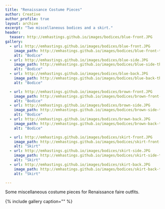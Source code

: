 ```yaml
---
title: "Renaissance Costume Pieces"
author: Creative
author_profile: true
layout: archive
excerpt: "Two miscellaneous bodices and a skirt."
header:
  teaser: http://emhastings.github.io/images/bodices/blue-front.JPG
gallery:
  - url: http://emhastings.github.io/images/bodices/blue-front.JPG
    image_path: http://emhastings.github.io/images/bodices/blue-front-th.jpg
    alt: "Bodice"  
  - url: http://emhastings.github.io/images/bodices/blue-side.JPG
    image_path: http://emhastings.github.io/images/bodices/blue-side-th.jpg
    alt: "Bodice"  
  - url: http://emhastings.github.io/images/bodices/blue-back.JPG
    image_path: http://emhastings.github.io/images/bodices/blue-back-th.jpg
    alt: "Bodice"  

  - url: http://emhastings.github.io/images/bodices/brown-front.JPG
    image_path: http://emhastings.github.io/images/bodices/brown-front-th.jpg
    alt: "Bodice"  
  - url: http://emhastings.github.io/images/bodices/brown-side.JPG
    image_path: http://emhastings.github.io/images/bodices/brown-side-th.jpg
    alt: "Bodice"  
  - url: http://emhastings.github.io/images/bodices/brown-back.JPG
    image_path: http://emhastings.github.io/images/bodices/brown-back-th.jpg
    alt: "Bodice"  

  - url: http://emhastings.github.io/images/bodices/skirt-front.JPG
    image_path: http://emhastings.github.io/images/bodices/skirt-front-th.jpg
    alt: "Skirt"  
  - url: http://emhastings.github.io/images/bodices/skirt-side.JPG
    image_path: http://emhastings.github.io/images/bodices/skirt-side-th.jpg
    alt: "Skirt"  
  - url: http://emhastings.github.io/images/bodices/skirt-back.JPG
    image_path: http://emhastings.github.io/images/bodices/skirt-back-th.jpg
    alt: "Skirt"      

---
```


Some miscellaneous costume pieces for Renaissance faire outfits.

{% include gallery caption="" %}


